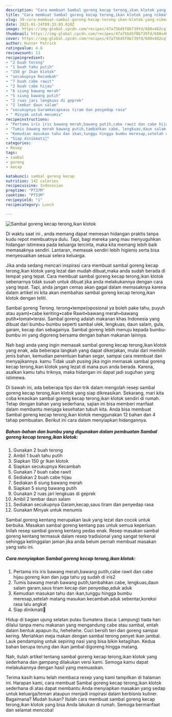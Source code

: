 ```yaml
---
description: "Cara membuat Sambal goreng kecap terong,ikan klotok yang nikmat dan Mudah Dibuat"
title: "Cara membuat Sambal goreng kecap terong,ikan klotok yang nikmat dan Mudah Dibuat"
slug: 39-cara-membuat-sambal-goreng-kecap-terong-ikan-klotok-yang-nikmat-dan-mudah-dibuat
date: 2021-01-24T09:33:03.010Z
image: https://img-global.cpcdn.com/recipes/47a756d5f8b739fd/680x482cq70/sambal-goreng-kecap-terongikan-klotok-foto-resep-utama.jpg
thumbnail: https://img-global.cpcdn.com/recipes/47a756d5f8b739fd/680x482cq70/sambal-goreng-kecap-terongikan-klotok-foto-resep-utama.jpg
cover: https://img-global.cpcdn.com/recipes/47a756d5f8b739fd/680x482cq70/sambal-goreng-kecap-terongikan-klotok-foto-resep-utama.jpg
author: Hunter Patrick
ratingvalue: 4.8
reviewcount: 13
recipeingredient:
- "2 buah terong"
- "1 buah tahu putih"
- "150 gr Ikan klotok"
- "secukupnya Kecambah"
- "7 buah cabe rawit"
- "2 buah cabe hijau"
- "6 siung bawang merah"
- "5 siung bawang putih"
- "2 ruas jari lengkuas di geprek"
- "2 lembar daun salam"
- "secukupnya Garamkecapsaus tiram dan penyedap rasa"
- " Minyak untuk menumis"
recipeinstructions:
- "Pertama iris iris bawang merah,bawang putih,cabe rawit dan cabe hijau.goreng ikan dan juga tahu yg sudah di iris2"
- "Tumis bawang merah bawang putih,tambahkan cabe, lengkuas,daun salam garam,saus tiram kecap dan penyedap,aduk aduk"
- "Kemudian masukan tahu dan ikan,tunggu hingga bumbu meresap,setelah matang masukan kecambah.aduk sebentar,koreksi rasa lalu angkat"
- "Siap dinikmati🙂"
categories:
- Resep
tags:
- sambal
- goreng
- kecap

katakunci: sambal goreng kecap 
nutrition: 142 calories
recipecuisine: Indonesian
preptime: "PT37M"
cooktime: "PT53M"
recipeyield: "1"
recipecategory: Lunch

---
```



![Sambal goreng kecap terong,ikan klotok](https://img-global.cpcdn.com/recipes/47a756d5f8b739fd/680x482cq70/sambal-goreng-kecap-terongikan-klotok-foto-resep-utama.jpg)

Di waktu  saat ini , anda memang dapat memesan hidangan praktis tanpa kudu repot membuatnya dulu. Tapi, bagi mereka yang mau menyuguhkan hidangan istimewa pada keluarga tercinta, maka kita memang lebih baik memasaknya sendiri. Lantaran, memasak sendiri lebih higienis serta bisa menyesuaikan sesuai selera keluarga.

Jika anda sedang mencari inspirasi cara membuat sambal goreng kecap terong,ikan klotok yang lezat dan mudah dibuat,maka anda sudah berada di tempat yang tepat. Cara membuat sambal goreng kecap terong,ikan klotok  sebenarnya tidak susah untuk dibuat jika anda melakukannya dengan cara yang tepat. Tapi, anda jangan cemas akan gagal dalam memasaknya 
karena dalam artikel ini kita akan membahas sambal goreng kecap terong,ikan klotok dengan teliti.  

Sambal goreng Terong. terong•tempe(oposional ya boleh pake tahu, puyuh atau ayam)•cabe keriting•cabe Rawit•bawang merah•bawang putih•tomat•terasi. Sambal goreng adalah makanan khas Indonesia yang dibuat dari bumbu-bumbu seperti sambal ulek, lengkuas, daun salam, gula, garam, kecap dan sebagainya. Sambal goreng lebih menuju kepada bumbu-bumbu ini yang digoreng bersama dengan bahan makanan lainnya.

Nah bagi anda yang ingin memasak sambal goreng kecap terong,ikan klotok yang enak, ada beberapa langkah yang dapat dikerjakan, mulai dari memilih jenis bahan, kemudian penentuan bahan segar, sampai cara membuat dan menyajikannya. kamu Tidak usah pusing jika ingin memasak sambal goreng kecap terong,ikan klotok yang lezat di mana pun anda berada. Karena, asalkan kamu  tahu triknya, maka hidangan ini dapat jadi suguhan yang istimewa.

Di bawah ini, ada beberapa tips dan trik dalam mengolah resep sambal goreng kecap terong,ikan klotok yang siap dikreasikan. Sekarang, mari kita coba kreasikan sambal goreng kecap terong,ikan klotok sendiri di rumah. Tetap dengan bahan yang sederhana, sajian ini bisa memberi manfaat dalam membantu menjaga kesehatan tubuh kita. Anda bisa membuat Sambal goreng kecap terong,ikan klotok menggunakan 12 bahan dan 4 tahap pembuatan. Berikut ini cara dalam menyiapkan hidangannya.

<!--inarticleads1-->

##### Bahan-bahan dan bumbu yang digunakan dalam pembuatan Sambal goreng kecap terong,ikan klotok:

1. Gunakan 2 buah terong
1. Ambil 1 buah tahu putih
1. Siapkan 150 gr Ikan klotok
1. Siapkan secukupnya Kecambah
1. Gunakan 7 buah cabe rawit
1. Sediakan 2 buah cabe hijau
1. Sediakan 6 siung bawang merah
1. Siapkan 5 siung bawang putih
1. Gunakan 2 ruas jari lengkuas di geprek
1. Ambil 2 lembar daun salam
1. Sediakan secukupnya Garam,kecap,saus tiram dan penyedap rasa
1. Gunakan  Minyak untuk menumis


Sambal goreng kentang merupakan lauk yang lezat dan cocok untuk berbuka. Masakan sambal goreng kentang pas untuk semua keperluan. Inilah resep sambal goreng kentang pedas enak. Resep masakan sambal goreng kentang termasuk dalam resep tradisional yang sangat terkenal sehingga ketinggalan jaman jika anda belum pernah membuat masakan yang satu ini. 

<!--inarticleads2-->

##### Cara menyiapkan Sambal goreng kecap terong,ikan klotok:

1. Pertama iris iris bawang merah,bawang putih,cabe rawit dan cabe hijau.goreng ikan dan juga tahu yg sudah di iris2
1. Tumis bawang merah bawang putih,tambahkan cabe, lengkuas,daun salam garam,saus tiram kecap dan penyedap,aduk aduk
1. Kemudian masukan tahu dan ikan,tunggu hingga bumbu meresap,setelah matang masukan kecambah.aduk sebentar,koreksi rasa lalu angkat
1. Siap dinikmati🙂


Hidup di bagian ujung selatan pulau Sumatera (baca: Lampung) tiada hari dilalui tanpa menu makanan yang mengandung cabe atau sambal, entah dalam bentuk apapun itu, hehehehe. Cuci bersih teri dan goreng sampai kering. Meriahkan meja makan dengan sambal terong penyet ikan jambal. Lauk pendamping untuk sepiring nasi yang bisa bikin ketagihan. Kedua bahan berupa terung dan ikan jambal digoreng hingga matang. 

Nah, itulah artikel tentang  sambal goreng kecap terong,ikan klotok  yang sederhana dan gampang dilakukan versi kami. Semoga kamu dapat melakukannya dengan hasil yang memuaskan. 

Terima kasih kamu telah membaca resep yang kami tampilkan di halaman ini. Harapan kami, cara membuat  Sambal goreng kecap terong,ikan klotok sederhana di atas dapat membantu Anda menyiapkan masakan yang sedap untuk keluarga/teman ataupun menjadi inspirasi dalam berbisnis kuliner. Bagaimana? Mudah bukan? Itulah cara membuat sambal goreng kecap terong,ikan klotok yang bisa Anda lakukan di rumah. Semoga bermanfaat dan selamat mencoba!

